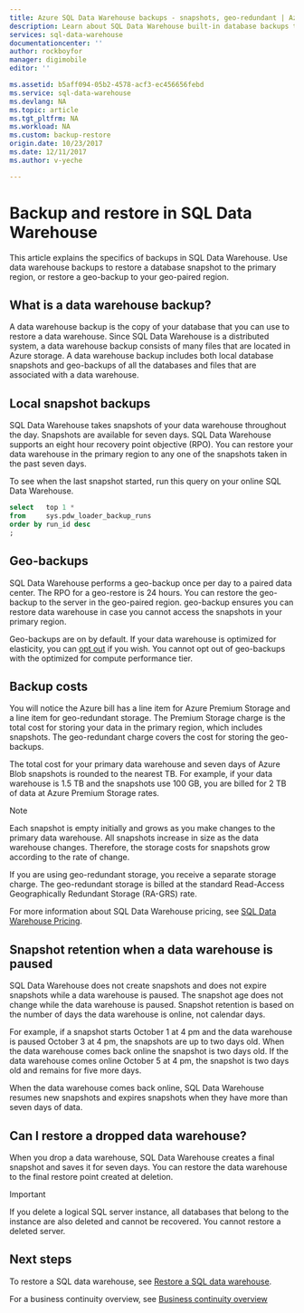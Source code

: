 ```yaml
---
title: Azure SQL Data Warehouse backups - snapshots, geo-redundant | Azure
description: Learn about SQL Data Warehouse built-in database backups that enable you to restore an Azure SQL Data Warehouse to a restore point or a different geographical region.
services: sql-data-warehouse
documentationcenter: ''
author: rockboyfor
manager: digimobile
editor: ''

ms.assetid: b5aff094-05b2-4578-acf3-ec456656febd
ms.service: sql-data-warehouse
ms.devlang: NA
ms.topic: article
ms.tgt_pltfrm: NA
ms.workload: NA
ms.custom: backup-restore
origin.date: 10/23/2017
ms.date: 12/11/2017
ms.author: v-yeche

---
```

# Backup and restore in SQL Data Warehouse
This article explains the specifics of backups in SQL Data Warehouse. Use data warehouse backups to restore a database snapshot to the primary region, or restore a geo-backup to your geo-paired region. 

## What is a data warehouse backup?
A data warehouse backup is the copy of your database that you can use to restore a data warehouse.  Since SQL Data Warehouse is a distributed system, a data warehouse backup consists of many files that are located in Azure storage. A data warehouse backup includes both local database snapshots and geo-backups of all the databases and files that are associated with a data warehouse. 

## Local snapshot backups
SQL Data Warehouse takes snapshots of your data warehouse throughout the day. Snapshots are available for seven days. SQL Data Warehouse supports an eight hour recovery point objective (RPO). You can restore your data warehouse in the primary region to any one of the snapshots taken in the past seven days.

To see when the last snapshot started, run this query on your online SQL Data Warehouse. 

```sql
select   top 1 *
from     sys.pdw_loader_backup_runs 
order by run_id desc
;
```

## Geo-backups
SQL Data Warehouse performs a geo-backup once per day to a paired data center. The RPO for a geo-restore is 24 hours. You can restore the geo-backup to the server in the geo-paired region. geo-backup ensures you can restore data warehouse in case you cannot access the snapshots in your primary region.
<!-- Not Available on (../best-practices-availability-paired-regions.md) -->

Geo-backups are on by default. If your data warehouse is optimized for elasticity, you can [opt out](https://docs.microsoft.com/en-us/powershell/module/azurerm.sql/set-azurermsqldatabasegeobackuppolicy) if you wish. You cannot opt out of geo-backups with the optimized for compute performance tier.
<!-- Opt Out is Correct for https://docs.microsoft.com/en-us/powershell/module/azurerm.sql/set-azurermsqldatabasegeobackuppolicy-->

## Backup costs
You will notice the Azure bill has a line item for Azure Premium Storage and a line item for geo-redundant storage. The Premium Storage charge is the total cost for storing your data in the primary region, which includes snapshots.  The geo-redundant charge covers the cost for storing the geo-backups.  

The total cost for your primary data warehouse and seven days of Azure Blob snapshots is rounded to the nearest TB. For example, if your data warehouse is 1.5 TB and the snapshots use 100 GB, you are billed for 2 TB of data at Azure Premium Storage rates. 

> [!NOTE]
> Each snapshot is empty initially and grows as you make changes to the primary data warehouse. All snapshots increase in size as the data warehouse changes. Therefore, the storage costs for snapshots grow according to the rate of change.
> 
> 

If you are using geo-redundant storage, you receive a separate storage charge. The geo-redundant storage is billed at the standard Read-Access Geographically Redundant Storage (RA-GRS) rate.

For more information about SQL Data Warehouse pricing, see [SQL Data Warehouse Pricing](https://www.azure.cn/pricing/details/sql-data-warehouse/).

## Snapshot retention when a data warehouse is paused
SQL Data Warehouse does not create snapshots and does not expire snapshots while a data warehouse is paused. The snapshot age does not change while the data warehouse is paused. Snapshot retention is based on the number of days the data warehouse is online, not calendar days.

For example, if a snapshot starts October 1 at 4 pm and the data warehouse is paused October 3 at 4 pm, the snapshots are up to two days old. When the data warehouse comes back online the snapshot is two days old. If the data warehouse comes online October 5 at 4 pm, the snapshot is two days old and remains for five more days.

When the data warehouse comes back online, SQL Data Warehouse resumes new snapshots and expires snapshots when they have more than seven days of data.

## Can I restore a dropped data warehouse?
When you drop a data warehouse, SQL Data Warehouse creates a final snapshot and saves it for seven days. You can restore the data warehouse to the final restore point created at deletion. 

> [!IMPORTANT]
> If you delete a logical SQL server instance, all databases that belong to the instance are also deleted and cannot be recovered. You cannot restore a deleted server.
> 

## Next steps
To restore a SQL data warehouse, see [Restore a SQL data warehouse](sql-data-warehouse-restore-database-overview.md).

For a business continuity overview, see [Business continuity overview](../sql-database/sql-database-business-continuity.md)

<!--Update_Description: wording update, add content of Snapshot retention when a data warehouse is paused, add content of restore a dropped data warehouse -->